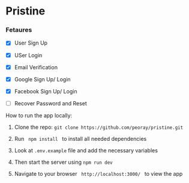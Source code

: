 # Pristine

### Fetaures
- [x] User Sign Up

- [x] USer Login

- [x] Email Verification

- [x] Google Sign Up/ Login

- [x] Facebook Sign Up/ Login

- [ ] Recover Password and Reset

How to run the app locally:

1. Clone the repo: `git clone https://github.com/peoray/pristine.git`

1. Run <code> npm install </code> to install all needed dependencies

1. Look at `.env.example` file and add the necessary variables

1. Then start the server using `npm run dev`

1. Navigate to your browser <code> http://localhost:3000/ </code> to view the app 
